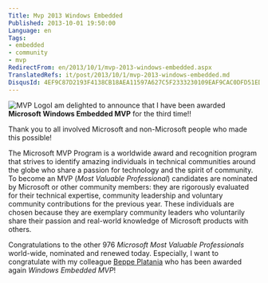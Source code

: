 ```yaml
---
Title: Mvp 2013 Windows Embedded
Published: 2013-10-01 19:50:00
Language: en
Tags:
- embedded
- community
- mvp
RedirectFrom: en/2013/10/1/mvp-2013-windows-embedded.aspx
TranslatedRefs: it/post/2013/10/1/mvp-2013-windows-embedded.md
DisqusId: 4EF9C87D2193F4138CB18AEA11597A627C5F2333230109EAF9CAC0DFD51ED698
---
```

![MVP Logo](http://lh5.ggpht.com/-cy7QRmszQWY/TogxXIYQUII/AAAAAAAAALI/R66VqybZJ6Y/MVP_Horizontal_FullColor%25255B6%25255D.jpg?imgmax=800)I am delighted to announce that I have been awarded **Microsoft Windows Embedded MVP** for the third time!!

Thank you to all involved Microsoft and non-Microsoft people who made this possible!

The Microsoft MVP Program is a worldwide award and recognition program that strives to identify amazing individuals in technical communities around the globe who share a passion for technology and the spirit of community. To become an MVP (*Most Valuable Professional*) candidates are nominated by Microsoft or other community members: they are rigorously evaluated for their technical expertise, community leadership and voluntary community contributions for the previous year. These individuals are chosen because they are exemplary community leaders who voluntarily share their passion and real-world knowledge of Microsoft products with others.

Congratulations to the other 976 *Microsoft Most Valuable Professionals* world-wide, nominated and renewed today. Especially, I want to congratulate with my colleague <a href="http://beppeplatania.com" target="_blank">Beppe Platania</a> who has been awarded again *Windows Embedded MVP*!